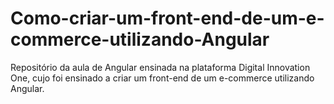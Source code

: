 # Como-criar-um-front-end-de-um-e-commerce-utilizando-Angular
Repositório da aula de Angular ensinada na plataforma Digital Innovation One, cujo foi ensinado a criar um front-end de um e-commerce utilizando Angular.
